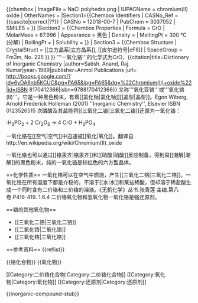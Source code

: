{{chembox
| ImageFile = NaCl polyhedra.png
| IUPACName = chromium(II) oxide
| OtherNames = 
|Section1={{Chembox Identifiers
| CASNo_Ref = {{cascite|correct|??}}
| CASNo = 12018-00-7
| PubChem = 3037052
| SMILES = }}
|Section2 = {{Chembox Properties
| Formula = CrO
| MolarMass = 67.996
| Appearance = 黑色
| Density = 
| MeltingPt = 300 °C (分解)
| BoilingPt = 
| Solubility = }}
| Section3 = {{Chembox Structure
|   CrystalStruct = [[立方晶系|立方晶系]], [[皮尔逊符号|cF8]]
|   SpaceGroup = Fm<u style="text-decoration:overline">3</u>m, No. 225
 }}
}}
'''一氧化铬'''的化学式为CrO，<ref>{{citation|title=Dictionary of Inorganic Chemistry |author=Satish. Anand, Raj. Kumar|year=1989|publisher=Anmol Publications |url= http://books.google.com/?id=6yDA6nb5KCUC&pg=PA65&lpg=PA65&dq=%22Chromium(II)+oxide%22|id=ISBN 8170412366|isbn=9788170412366}}</ref> 又称'''氧化亚铬'''或'''氧化铬(II)'''。它是一种黑色粉末，有着[[氯化钠|氯化钠]][[晶型|晶型]]。<ref name = "Wiberg&Holleman">Egon Wiberg, Arnold Frederick Holleman (2001) ''Inorganic Chemistry'', Elsevier ISBN 0123526515</ref>
次磷酸及其盐能将[[三氧化二铬|三氧化二铬]]还原为一氧化铬：

:H<sub>3</sub>PO<sub>2</sub> + 2 Cr<sub>2</sub>O<sub>3</sub> → 4 CrO + H<sub>3</sub>PO<sub>4</sub> 

一氧化铬在[[空气|空气]]中迅速被[[氧化|氧化]]。<ref>翻译自http://en.wikipedia.org/wiki/Chromium(II)_oxide</ref>

一氧化铬也可以通过[[铬汞齐|铬汞齐]]和[[硝酸|硝酸]]反应制备，得到易[[潮解|潮解]]的黑色粉末，纯的一氧化铬是棕红色的六方型晶体。

==化学性质==
一氧化铬可以在空气中燃烧，产生[[三氧化二铬|三氧化二铬]]。一氧化铬在所有温度下都是介稳的，不溶于[[水|水]]和某些稀酸，但却溶于稀盐酸生成一个同时含有二价铬和三价铬的溶液。<ref>《无机化学》丛书.张青莲 主编.第八卷.P418-419. 1.6.4 二价铬氧化物和氢氧化物</ref>一氧化铬是强还原剂。

==铬的其他氧化物==
* [[三氧化二铬|三氧化二铬]]
* [[二氧化铬|二氧化铬]]
* [[三氧化铬|三氧化铬]]

==参考资料==
{{reflist}}

{{铬化合物}}
{{氧化物}}

[[Category:二价铬化合物|Category:二价铬化合物]]
[[Category:氧化物|Category:氧化物]]
[[Category:还原剂|Category:还原剂]]

{{inorganic-compound-stub}}